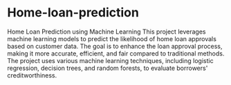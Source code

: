 # Home-loan-prediction
Home Loan Prediction using Machine Learning
This project leverages machine learning models to predict the likelihood of home loan approvals based on customer data. The goal is to enhance the loan approval process, making it more accurate, efficient, and fair compared to traditional methods. The project uses various machine learning techniques, including logistic regression, decision trees, and random forests, to evaluate borrowers' creditworthiness.




